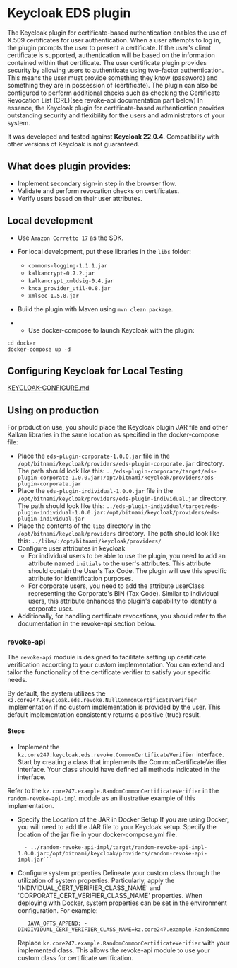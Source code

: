 # Keycloak EDS plugin
The Keycloak plugin for certificate-based authentication enables the use of 
X.509 certificates for user authentication.
When a user attempts to log in, the plugin prompts the user to present a certificate. 
If the user's client certificate is supported, authentication will be based on the 
information contained within that certificate.
The user certificate plugin provides security by allowing users to authenticate using 
two-factor authentication. This means the user must provide something they know (password)
and something they are in possession of (certificate).
The plugin can also be configured to perform additional checks such as checking the
Certificate Revocation List (CRL)(see revoke-api documentation part below)
In essence, the Keycloak plugin for certificate-based authentication provides 
outstanding security and flexibility for the users and administrators of your system.

It was developed and tested against **Keycloak 22.0.4**. 
Compatibility with other versions of Keycloak is not guaranteed.

## What does plugin provides:
- Implement secondary sign-in step in the browser flow.
- Validate and perform revocation checks on certificates.
- Verify users based on their user attributes.

## Local development
- Use `Amazon Corretto 17` as the SDK.

- For local development, put these libraries in the `libs` folder:
    - `commons-logging-1.1.1.jar`
    - `kalkancrypt-0.7.2.jar`
    - `kalkancrypt_xmldsig-0.4.jar`
    - `knca_provider_util-0.8.jar`
    - `xmlsec-1.5.8.jar`

- Build the plugin with Maven using `mvn clean package`.

- - Use docker-compose to launch Keycloak with the plugin:
```
cd docker
docker-compose up -d
```

## Configuring Keycloak for Local Testing

[KEYCLOAK-CONFIGURE.md](KEYCLOAK-CONFIGURE.md)

## Using on production

For production use, you should place the Keycloak plugin JAR file and other 
Kalkan libraries in the same location as specified in the docker-compose file:

- Place the `eds-plugin-corporate-1.0.0.jar` file in the `/opt/bitnami/keycloak/providers/eds-plugin-corporate.jar` directory. 
  The path should look like this: `../eds-plugin-corporate/target/eds-plugin-corporate-1.0.0.jar:/opt/bitnami/keycloak/providers/eds-plugin-corporate.jar`
- Place the `eds-plugin-individual-1.0.0.jar` file in the `/opt/bitnami/keycloak/providers/eds-plugin-individual.jar` directory.
  The path should look like this: `../eds-plugin-individual/target/eds-plugin-individual-1.0.0.jar:/opt/bitnami/keycloak/providers/eds-plugin-individual.jar`
- Place the contents of the `libs` directory in the `/opt/bitnami/keycloak/providers` directory. 
  The path should look like this: `../libs/:/opt/bitnami/keycloak/providers/`
- Configure user attributes in keycloak
  - For individual users to be able to use the plugin, you need to add an attribute named 
    `initials` to the user's attributes. This attribute should contain the User's Tax Code. 
     The plugin will use this specific attribute for identification purposes.
  - For corporate users, you need to add the attribute userClass representing the 
    Corporate's BIN (Tax Code). Similar to individual users, this attribute enhances the 
    plugin's capability to identify a corporate user.
- Additionally, for handling certificate revocations, you should refer to the documentation in the revoke-api section below.

### revoke-api
The `revoke-api` module is designed to facilitate setting up certificate verification 
according to your custom implementation. You can extend and tailor the functionality 
of the certificate verifier to satisfy your specific needs.

By default, the system utilizes the `kz.core247.keycloak.eds.revoke.NullCommonCertificateVerifier` implementation 
if no custom implementation is provided by the user. This default implementation consistently
returns a positive (true) result.

#### Steps
- Implement the `kz.core247.keycloak.eds.revoke.CommonCertificateVerifier` interface.
Start by creating a class that implements the CommonCertificateVerifier interface. 
Your class should have defined all methods indicated in the interface.

Refer to the `kz.core247.example.RandomCommonCertificateVerifier` in the `random-revoke-api-impl` module 
as an illustrative example of this implementation.

- Specify the Location of the JAR in Docker Setup
  If you are using Docker, you will need to add the JAR file to your Keycloak setup. Specify the location of the jar file in your docker-compose.yml file.
  ```volumes:
    - ../random-revoke-api-impl/target/random-revoke-api-impl-1.0.0.jar:/opt/bitnami/keycloak/providers/random-revoke-api-impl.jar```

- Configure system properties
  Delineate your custom class through the utilization of system properties. Particularly, apply the 'INDIVIDUAL_CERT_VERIFIER_CLASS_NAME' and 'CORPORATE_CERT_VERIFIER_CLASS_NAME' properties.
  When deploying with Docker, system properties can be set in the environment configuration. For example:
  ```
     JAVA_OPTS_APPEND: -DINDIVIDUAL_CERT_VERIFIER_CLASS_NAME=kz.core247.example.RandomCommonCertificateVerifier
  ```
  Replace `kz.core247.example.RandomCommonCertificateVerifier` with your implemented class. This allows the revoke-api module to use your custom class for certificate verification.